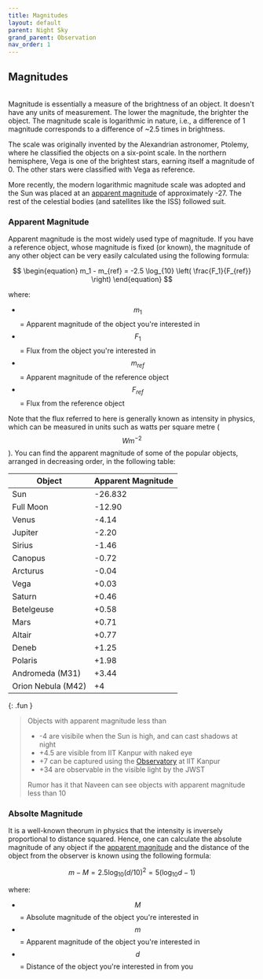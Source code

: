 ```yaml
---
title: Magnitudes
layout: default
parent: Night Sky
grand_parent: Observation
nav_order: 1
---
```


## Magnitudes

<br />
Magnitude is essentially a measure of the brightness of an object. It doesn't have any units of measurement. The lower the magnitude, the brighter the object. The magnitude scale is logarithmic in nature, i.e., a difference of 1 magnitude corresponds to a difference of ~2.5 times in brightness.

The scale was originally invented by the Alexandrian astronomer, Ptolemy, where he classified the objects on a six-point scale. In the northern hemisphere, Vega is one of the brightest stars, earning itself a magnitude of 0. The other stars were classified with Vega as reference.

More recently, the modern logarithmic magnitude scale was adopted and the Sun was placed at an [apparent magnitude](#apparent-magnitude) of approximately -27. The rest of the celestial bodies (and satellites like the ISS) followed suit.

### Apparent Magnitude

Apparent magnitude is the most widely used type of magnitude. If you have a reference object, whose magnitude is fixed (or known), the magnitude of any other object can be very easily calculated using the following formula:

$$
\begin{equation}
  m_1 - m_{ref} = -2.5 \log_{10} \left( \frac{F_1}{F_{ref}} \right)
\end{equation}
$$

where:

- $$m_1$$ = Apparent magnitude of the object you're interested in
- $$F_1$$ = Flux from the object you're interested in
- $$m_{ref}$$ = Apparent magnitude of the reference object
- $$F_{ref}$$ = Flux from the reference object

Note that the flux referred to here is generally known as intensity in physics, which can be measured in units such as watts per square metre ($$Wm^{-2}$$). You can find the apparent magnitude of some of the popular objects, arranged in decreasing order, in the following table:

| Object             | Apparent Magnitude |
| ------------------ | ------------------ |
| Sun                | -26.832            |
| Full Moon          | -12.90             |
| Venus              | -4.14              |
| Jupiter            | -2.20              |
| Sirius             | -1.46              |
| Canopus            | -0.72              |
| Arcturus           | -0.04              |
| Vega               | +0.03              |
| Saturn             | +0.46              |
| Betelgeuse         | +0.58              |
| Mars               | +0.71              |
| Altair             | +0.77              |
| Deneb              | +1.25              |
| Polaris            | +1.98              |
| Andromeda (M31)    | +3.44              |
| Orion Nebula (M42) | +4                 |

{: .fun }

> Objects with apparent magnitude less than
>
> - -4 are visibile when the Sun is high, and can cast shadows at night
> - +4.5 are visible from IIT Kanpur with naked eye
> - +7 can be captured using the [Observatory](https://astroclubiitk.github.io/resources/observatory) at IIT Kanpur
> - +34 are observable in the visible light by the JWST
>
> Rumor has it that Naveen can see objects with apparent magnitude less than 10

### Absolte Magnitude

It is a well-known theorum in physics that the intensity is inversely proportional to distance squared. Hence, one can calculate the absolute magnitude of any object if the [apparent magnitude](#apparent-magnitude) and the distance of the object from the observer is known using the following formula:

$$
\begin{equation}
  m - M = 2.5 \log_{10} (d/10)^2 = 5 (\log_{10}d - 1)
\end{equation}
$$

where:

- $$M$$ = Absolute magnitude of the object you're interested in
- $$m$$ = Apparent magnitude of the object you're interested in
- $$d$$ = Distance of the object you're interested in from you
